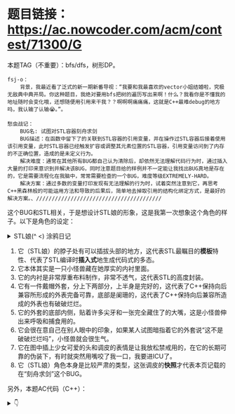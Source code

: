 # 题目链接：https://ac.nowcoder.com/acm/contest/71300/G

本题TAG（不重要）：bfs/dfs，树形DP。

    fsj-o：
        背景，我最近看了泛式的新一期新番导视：“我要和我最喜欢的vector小姐结婚啦，究极无敌典中典开局。你这种题目，我绝对要用bfs把树的遍历写出来啊！什么？我看你是不懂我的地址随时会变化哦，还想随便用引用来干我？？啊啊啊痛痛痛，这就是C++最难debug的地方吗，我认输了认输😭。”。
    
    愁虫战记：
        BUG名: 试图对STL容器刻舟求剑
        BUG描述：在函数中留下了的关联到STL容器的引用变量，并在操作过STL容器后接着使用该引用变量，此时STL容器已经触发扩容或调整其元素位置的STL容器，引用变量访问到了内存的不正确位置，造成的是未定义行为。
        解决难度：通常在其他所有BUG都自己认为清除后，却依然无法理解代码行为时，通过插入大量的打印来意识到并解决该BUG，同时注意题目给的样例并不一定能让我找出BUG真地是存在的，它是需要流程化在我脑中，常常需要检查的一个BUG，难度等级EXTREMELY-HARD。
        解决方案：通过多数的变量打印发现有无法理解的行为时，试着突然注意到它，再思考C++黑森林般的可能运用方法和导致的后果后，简单地去掉取引用的结构化绑定方式，是最好的解决方案。、////////////////////////////////////////
    


这个BUG和STL相关，于是想设计STL娘的形象，这是我第一次想象这个角色的样子。以下是角色的设定：

<details>
<summary>STL娘(^ <) 涂鸦日记</summary>

![相片](../medias/STL_MONSTER_Bug-Snapshot.png)
</details>

1. 它（STL娘）的脖子处有可以插拔头部的地方，这代表STL最瞩目的**模板**特性、代表了STL编译时**插入式**地生成代码式的多态。
5. 它本体其实是一只小怪兽藏在她厚实的内衬里面。
2. 它的内衬是非常厚重布料制作，非常不透气，这代表STL的高度封装。
3. 它有一件戴帽外套，分上下两部分，上半身是完好的，这代表了C++保持向后兼容所形成的外表完备可靠，底部是阑珊的，这代表了C++保持向后兼容所造成的外表也有破破烂烂。
4. 它的外套的底部内侧，贴着许多尖牙和一张完全藏住了的大嘴，这是小怪兽伸出来呼吸和捕食用的。
6. 它会很在意自己在别人眼中的印象，如果某人试图暗指着它的外套说“这不是破破烂烂吗”，小怪兽就会很生气。
4. 它在图中插上少女可爱的头和调皮的表情是让我放松禁戒用的，在它的长期可靠的伪装下，有时就突然用嘴咬了我一口，我要进ICU了。
5. 它（STL娘）角色本身是比较严肃的类型，这张调皮的**快照**才代表本页记载的在“刻舟求剑”这个BUG。


另外，本题AC代码（C++）：
<details>
<summary> 👇 </summary>

```cpp
#include <bits/stdc++.h>

using namespace std;

int main() {
    ios::sync_with_stdio(0); cin.tie(0);

    int n;
    cin >> n;
    vector<vector<int>> G(n);
    for (int i = 0; i < n-1; i++) {
        int v, u;
        cin >> v >> u;
        --v; --u;
        G[v].push_back(u);
        G[u].push_back(v);
    }
    auto generatePairId = [id = 0] () mutable -> int { return id++; };
    vector<int> pairId(n, -1);
    auto dfs = [&] (auto&& self, int v, int p) -> void {
        for (int u : G[v]) {
            if (u == p) continue;
            self(self, u, v);
            if (pairId[u] == -1) {
                if (pairId[v] == -1) {
                    pairId[v] = pairId[u] = generatePairId();	
                } else {
                    cout << -1 << '\n';
                    exit(0);
                }
            }
        }
    };
    
    dfs(dfs, 0, -1);
    if (pairId[0] == -1) {
        cout << -1 << '\n';
        return 0;
    }
    
    string colors(n, '?');
    vector<pair<int, int>> q;
    q.push_back({0, -1}); // {结点编号，父亲编号} 
    colors[0] = 'R';
    for (int i = 0; i < (int)q.size(); i++) {
        auto [v, p] = q[i];  // 重要的是总是不对STL娘使用结构化绑定时取引用，它就几乎奈何不了我，它太优秀了。
        for (int u : G[v]) {
            if (u == p) continue;
            colors[u] = (pairId[v] == pairId[u] ? colors[v] : (colors[v] == 'R' ? 'B' : 'R'));
            q.push_back({u, v});
        }
    }
    
    cout << colors << '\n';
}
```
第一个dfs可以改成bfs吗，刚才觉得可以，现在觉得，应该，不能吧。

</details>
